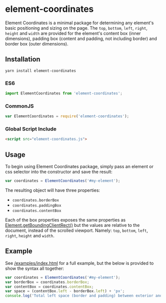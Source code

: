 # element-coordinates
Element Coordinates is a minimal package for determining any element's basic positioning and sizing on the page. The `top`, `bottom`, `left`, `right`, `height` and `width` are provided for the element's content box (inner dimensions), padding box (content and padding, not including border) and border box (outer dimensions).

## Installation
```
yarn install element-coordinates
```

### ES6
```js
import ElementCoordinates from 'element-coordinates';
```

### CommonJS
```js
var ElementCoordinates = require('element-coordinates');
```

### Global Script Include
```html
<script src="element-coordinates.js">
```

## Usage
To begin using Element Coordinates package, simply pass an element or css selector into the constructor and save the result:
```js
var coordinates = ElementCoordinates('#my-element');
```

The resulting object will have three properties:
* `coordinates.borderBox`
* `coordinates.paddingBox`
* `coordinates.contentBox`

Each of the box properties exposes the same properties as [Element.getBoundingClientRect()](https://developer.mozilla.org/en-US/docs/Web/API/Element/getBoundingClientRect) but the values are relative to the document, instead of the scrolled viewport. Namely: `top`, `bottom`, `left`, `right`, `height` and `width`.

## Example
See [/examples/index.html](http://htmlpreview.github.io/?http://github.com/jsneden/element-coordinates/blob/master/examples/index.html) for a full example, but the below is provided to show the syntax all together:
```js
var coordinates = ElementCoordinates('#my-element');
var borderBox = coordinates.borderBox;
var contentBox = coordinates.contentBox;
var space = (contentBox.left - borderBox.left) + 'px';
console.log('Total left space (border and padding) between exterior and content is ' + space);
```
